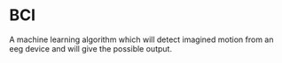 # BCI
A machine learning algorithm which will detect imagined motion from an eeg device and will give the possible output.
